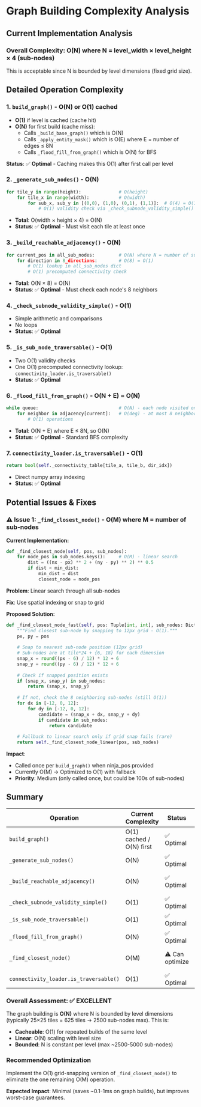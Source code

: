 # Graph Building Complexity Analysis

## Current Implementation Analysis

### Overall Complexity: **O(N)** where N = level_width × level_height × 4 (sub-nodes)

This is acceptable since N is bounded by level dimensions (fixed grid size).

## Detailed Operation Complexity

### 1. `build_graph()` - **O(N) or O(1) cached**
- **O(1)** if level is cached (cache hit)
- **O(N)** for first build (cache miss):
  - Calls `_build_base_graph()` which is O(N)
  - Calls `_apply_entity_mask()` which is O(E) where E = number of edges ≤ 8N
  - Calls `_flood_fill_from_graph()` which is O(N) for BFS

**Status**: ✅ **Optimal** - Caching makes this O(1) after first call per level

### 2. `_generate_sub_nodes()` - **O(N)** 
```python
for tile_y in range(height):              # O(height)
    for tile_x in range(width):           # O(width)
        for sub_x, sub_y in [(0,0), (1,0), (0,1), (1,1)]:  # O(4) = O(1)
            # O(1) validity check via _check_subnode_validity_simple()
```
- **Total**: O(width × height × 4) = O(N)
- **Status**: ✅ **Optimal** - Must visit each tile at least once

### 3. `_build_reachable_adjacency()` - **O(N)** 
```python
for current_pos in all_sub_nodes:         # O(N) where N = number of sub-nodes
    for direction in 8_directions:        # O(8) = O(1)
        # O(1) lookup in all_sub_nodes dict
        # O(1) precomputed connectivity check
```
- **Total**: O(N × 8) = O(N)
- **Status**: ✅ **Optimal** - Must check each node's 8 neighbors

### 4. `_check_subnode_validity_simple()` - **O(1)**
- Simple arithmetic and comparisons
- No loops
- **Status**: ✅ **Optimal**

### 5. `_is_sub_node_traversable()` - **O(1)**
- Two O(1) validity checks
- One O(1) precomputed connectivity lookup: `connectivity_loader.is_traversable()`
- **Status**: ✅ **Optimal**

### 6. `_flood_fill_from_graph()` - **O(N + E)** = **O(N)**
```python
while queue:                              # O(N) - each node visited once
    for neighbor in adjacency[current]:   # O(deg) - at most 8 neighbors
        # O(1) operations
```
- **Total**: O(N + E) where E ≤ 8N, so O(N)
- **Status**: ✅ **Optimal** - Standard BFS complexity

### 7. `connectivity_loader.is_traversable()` - **O(1)**
```python
return bool(self._connectivity_table[tile_a, tile_b, dir_idx])
```
- Direct numpy array indexing
- **Status**: ✅ **Optimal**

## Potential Issues & Fixes

### ⚠️ Issue 1: `_find_closest_node()` - **O(M)** where M = number of sub-nodes

**Current Implementation:**
```python
def _find_closest_node(self, pos, sub_nodes):
    for node_pos in sub_nodes.keys():     # O(M) - linear search
        dist = ((nx - px) ** 2 + (ny - py) ** 2) ** 0.5
        if dist < min_dist:
            min_dist = dist
            closest_node = node_pos
```

**Problem**: Linear search through all sub-nodes

**Fix**: Use spatial indexing or snap to grid

**Proposed Solution:**
```python
def _find_closest_node_fast(self, pos: Tuple[int, int], sub_nodes: Dict) -> Optional[Tuple[int, int]]:
    """Find closest sub-node by snapping to 12px grid - O(1)."""
    px, py = pos
    
    # Snap to nearest sub-node position (12px grid)
    # Sub-nodes are at tile*24 + {6, 18} for each dimension
    snap_x = round((px - 6) / 12) * 12 + 6
    snap_y = round((py - 6) / 12) * 12 + 6
    
    # Check if snapped position exists
    if (snap_x, snap_y) in sub_nodes:
        return (snap_x, snap_y)
    
    # If not, check the 8 neighboring sub-nodes (still O(1))
    for dx in [-12, 0, 12]:
        for dy in [-12, 0, 12]:
            candidate = (snap_x + dx, snap_y + dy)
            if candidate in sub_nodes:
                return candidate
    
    # Fallback to linear search only if grid snap fails (rare)
    return self._find_closest_node_linear(pos, sub_nodes)
```

**Impact**: 
- Called once per `build_graph()` when ninja_pos provided
- Currently O(M) → Optimized to O(1) with fallback
- **Priority**: Medium (only called once, but could be 100s of sub-nodes)

## Summary

| Operation | Current Complexity | Status | Notes |
|-----------|-------------------|--------|-------|
| `build_graph()` | O(1) cached / O(N) first | ✅ Optimal | Caching is key |
| `_generate_sub_nodes()` | O(N) | ✅ Optimal | Must visit all tiles |
| `_build_reachable_adjacency()` | O(N) | ✅ Optimal | Must check all connections |
| `_check_subnode_validity_simple()` | O(1) | ✅ Optimal | Pure arithmetic |
| `_is_sub_node_traversable()` | O(1) | ✅ Optimal | Precomputed lookups |
| `_flood_fill_from_graph()` | O(N) | ✅ Optimal | Standard BFS |
| `_find_closest_node()` | O(M) | ⚠️ Can optimize | Grid snapping → O(1) |
| `connectivity_loader.is_traversable()` | O(1) | ✅ Optimal | Direct array access |

### Overall Assessment: ✅ **EXCELLENT**

The graph building is **O(N)** where N is bounded by level dimensions (typically 25×25 tiles = 625 tiles → 2500 sub-nodes max). This is:
- **Cacheable**: O(1) for repeated builds of the same level
- **Linear**: O(N) scaling with level size
- **Bounded**: N is constant per level (max ~2500-5000 sub-nodes)

### Recommended Optimization

Implement the O(1) grid-snapping version of `_find_closest_node()` to eliminate the one remaining O(M) operation.

**Expected Impact**: Minimal (saves ~0.1-1ms on graph builds), but improves worst-case guarantees.

